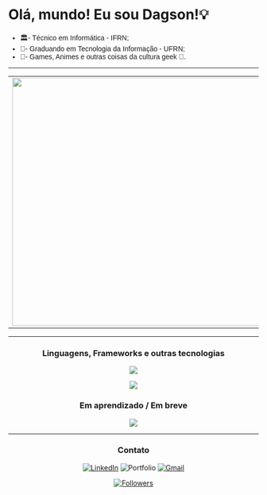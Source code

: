  # Olá, mundo! Eu sou Dagson!💡
<ul style="font-family: Arial, sans-serif">
    <li>🏛️- Técnico em Informática - IFRN;</li>
    <li>🤖- Graduando em Tecnologia da Informação - UFRN;</li>
    <li>🚀- Games, Animes e outras coisas da cultura geek 🖖.</li>
</ul>

<div align = "center">

---

  <table>
    <tr>
        <td><img width="500px" align="center" src="https://github-readme-stats.vercel.app/api?username=Dags0n&theme=dark" /></td>
        <td><img width="400px" align="center" src="https://github-readme-stats.vercel.app/api/top-langs/?username=Dags0n&hide=html&layout=compact&theme=dark" /></td>
    </tr>   
  </table>

---

### Linguagens, Frameworks e outras tecnologias
<p>
  <a href="https://skillicons.dev">
    <img src="https://skillicons.dev/icons?i=html,css,js,mysql,git" />
  </a>
</p>

<p>
  <a href="https://skillicons.dev">
    <img src="https://skillicons.dev/icons?i=c,cpp,nodejs,bootstrap" />
  </a>
</p>


### Em aprendizado / Em breve
<p>
  <a href="https://skillicons.dev">
    <img src="https://skillicons.dev/icons?i=ts,react" />
  </a>
</p>

---

### Contato

[![LinkedIn](https://img.shields.io/badge/LinkedIn-0077B5?style=for-the-badge&logo=linkedin&logoColor=white)](https://www.linkedin.com/in/dagson1?lipi=urn%3Ali%3Apage%3Ad_flagship3_profile_view_base_contact_details%3Bo1UUuXU0R%2BiFslf43DrDtA%3D%3D)
![Portfolio](https://img.shields.io/badge/Portfolio-%23000000.svg?style=for-the-badge&logo=firefox&logoColor=#FF7139)
[![Gmail](https://img.shields.io/badge/Gmail-D14836?style=for-the-badge&logo=gmail&logoColor=white)](mailto:dagson.g.01@gmail.com)

[![Followers](https://img.shields.io/github/followers/Dags0n?style=social)]()

</div>
